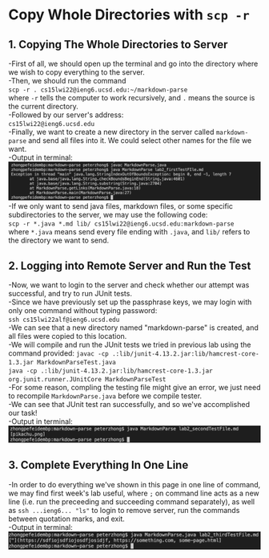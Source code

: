 # Copy Whole Directories with `scp -r`
## 1. Copying The Whole Directories to Server
-First of all, we should open up the terminal and go into the directory where we wish to copy everything to the server.     
-Then, we should run the command    
`scp -r . cs15lwi22@ieng6.ucsd.edu:~/markdown-parse`    
where `-r` tells the computer to work recursively, and `.` means the source is the current directory.   
-Followed by our server's address:      
`cs15lwi22@ieng6.ucsd.edu`          
-Finally, we want to create a new directory in the server called `markdown-parse` and send all files into it. We could select other names for the file we want.     
-Output in terminal:
![Image](lab2_symp1.png)    
-If we only want to send java files, markdown files, or some specific subdirectories to the server, we may use the following code:  
`scp -r *.java *.md lib/ cs15lwi22@ieng6.ucsd.edu:markdown-parse`       
where `*.java` means send every file ending with `.java`, and `lib/` refers to the directory we want to send.

## 2. Logging into Remote Server and Run the Test
-Now, we want to login to the server and check whether our attempt was successful, and try to run JUnit tests.      
-Since we have previously set up the passphrase keys, we may login with only one command without typing password:       
`ssh cs15lwi22alf@ieng6.ucsd.edu`           
-We can see that a new directory named "markdown-parse" is created, and all files were copied to this location.     
-We will compile and run the JUnit tests we tried in previous lab using the command provided:
`javac -cp .:lib/junit-4.13.2.jar:lib/hamcrest-core-1.3.jar MarkdownParseTest.java`         
`java -cp .:lib/junit-4.13.2.jar:lib/hamcrest-core-1.3.jar org.junit.runner.JUnitCore MarkdownParseTest`        
-For some reason, compling the testing file might give an error, we just need to recompile `MarkdownParse.java` before we compile tester.       
-We can see that JUnit test ran successfully, and so we've accomplished our task!       
-Output in terminal:
![Image](lab2_symp2.png)

## 3. Complete Everything In One Line
-In order to do everything we've shown in this page in one line of command, we may find first week's lab useful, where `;` on command line acts as a new line (i.e. run the preceeding and succeeding command separately), as well as `ssh ...ieng6... "ls"` to login to remove server, run the commands between quotation marks, and exit.     
-Output in terminal:
![Image](lab2_symp3.png)
